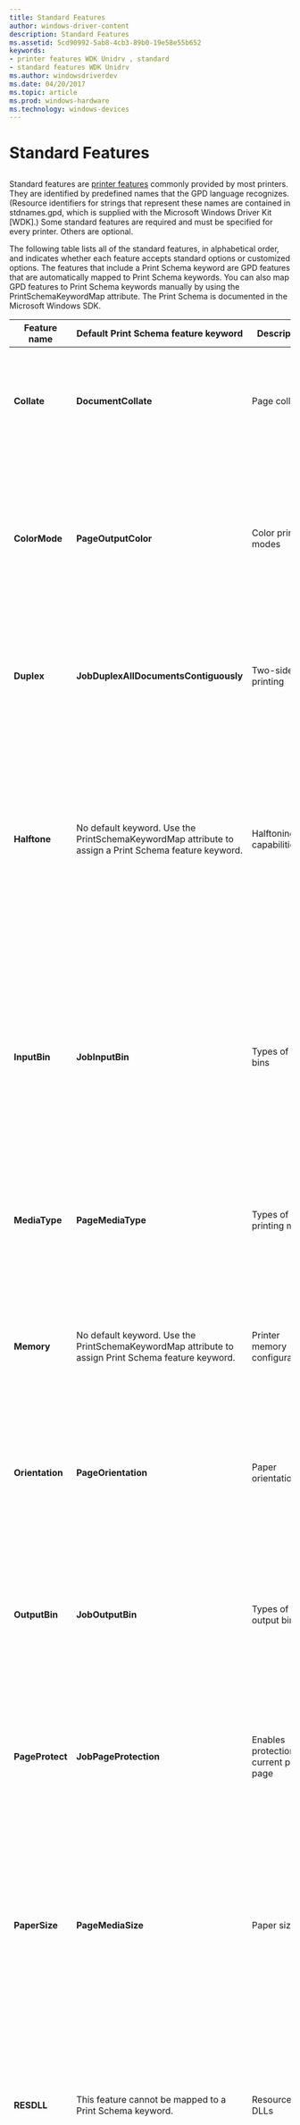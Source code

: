 ```yaml
---
title: Standard Features
author: windows-driver-content
description: Standard Features
ms.assetid: 5cd90992-5ab8-4cb3-89b0-19e58e55b652
keywords:
- printer features WDK Unidrv , standard
- standard features WDK Unidrv
ms.author: windowsdriverdev
ms.date: 04/20/2017
ms.topic: article
ms.prod: windows-hardware
ms.technology: windows-devices
---
```


# Standard Features


## <a href="" id="ddk-standard-features-gg"></a>


Standard features are [printer features](printer-features.md) commonly provided by most printers. They are identified by predefined names that the GPD language recognizes. (Resource identifiers for strings that represent these names are contained in stdnames.gpd, which is supplied with the Microsoft Windows Driver Kit \[WDK\].) Some standard features are required and must be specified for every printer. Others are optional.

The following table lists all of the standard features, in alphabetical order, and indicates whether each feature accepts standard options or customized options. The features that include a Print Schema keyword are GPD features that are automatically mapped to Print Schema keywords. You can also map GPD features to Print Schema keywords manually by using the PrintSchemaKeywordMap attribute. The Print Schema is documented in the Microsoft Windows SDK.

<table>
<colgroup>
<col width="20%" />
<col width="20%" />
<col width="20%" />
<col width="20%" />
<col width="20%" />
</colgroup>
<thead>
<tr class="header">
<th>Feature name</th>
<th>Default Print Schema feature keyword</th>
<th>Description</th>
<th>Standard options</th>
<th>Comments</th>
</tr>
</thead>
<tbody>
<tr class="odd">
<td><p><strong>Collate</strong></p></td>
<td><p><strong>DocumentCollate</strong></p></td>
<td><p>Page collation</p></td>
<td><p>See [Standard Options](standard-options.md).</p>
<p>Customized options are not allowed.</p></td>
<td><p>Optional. If not specified, Unidrv does not support page collation.</p></td>
</tr>
<tr class="even">
<td><p><strong>ColorMode</strong></p></td>
<td><p><strong>PageOutputColor</strong></p></td>
<td><p>Color printing modes</p></td>
<td><p>None. All options are customized. Also see [Option Attributes for the ColorMode Feature](option-attributes-for-the-colormode-feature.md).</p></td>
<td><p>Optional. If not specified, Unidrv renders images in single-plane, 1-bit-per-pixel format.</p></td>
</tr>
<tr class="odd">
<td><p><strong>Duplex</strong></p></td>
<td><p><strong>JobDuplexAllDocumentsContiguously</strong></p></td>
<td><p>Two-sided printing</p></td>
<td><p>See [Standard Options](standard-options.md).</p>
<p>Customized options are not allowed.</p></td>
<td><p>Optional. If not specified, Unidrv performs only single-sided printing.</p></td>
</tr>
<tr class="even">
<td><p><strong>Halftone</strong></p></td>
<td><p>No default keyword. Use the PrintSchemaKeywordMap attribute to assign a Print Schema feature keyword.</p></td>
<td><p>Halftoning capabilities</p></td>
<td><p>See [Standard Options](standard-options.md).</p>
<p>Customized options are allowed.</p>
<p>Also see [Option Attributes for the Halftone Feature](option-attributes-for-the-halftone-feature.md).</p></td>
<td><p>Optional. If not specified, Unidrv selects a GDI-supported halftoning method.</p>
<p>Also see [Halftoning with Unidrv](halftoning-with-unidrv.md).</p></td>
</tr>
<tr class="odd">
<td><p><strong>InputBin</strong></p></td>
<td><p><strong>JobInputBin</strong></p></td>
<td><p>Types of input bins</p></td>
<td><p>See [Standard Options](standard-options.md).</p>
<p>Customized options are allowed.</p>
<p>Also see [Option Attributes for the InputBin Feature](option-attributes-for-the-inputbin-feature.md).</p></td>
<td><p>Required.</p>
<p>Customized input bin names must be 24 characters or less.</p></td>
</tr>
<tr class="even">
<td><p><strong>MediaType</strong></p></td>
<td><p><strong>PageMediaType</strong></p></td>
<td><p>Types of printing media</p></td>
<td><p>See [Standard Options](standard-options.md).</p>
<p>Customized options are allowed.</p></td>
<td><p>Optional. If not specified, the printer's default medium is always used.</p></td>
</tr>
<tr class="odd">
<td><p><strong>Memory</strong></p></td>
<td><p>No default keyword. Use the PrintSchemaKeywordMap attribute to assign Print Schema feature keyword.</p></td>
<td><p>Printer memory configurations</p></td>
<td><p>All options are customized. Also see [Option Attributes for the Memory Feature](option-attributes-for-the-memory-feature.md).</p></td>
<td><p>Optional. If specified, Unidrv attempts to keep track of memory usage.</p>
<p>Default *FeatureType value is PRINTER_PROPERTY.</p></td>
</tr>
<tr class="even">
<td><p><strong>Orientation</strong></p></td>
<td><p><strong>PageOrientation</strong></p></td>
<td><p>Paper orientations</p></td>
<td><p>See [Standard Options](standard-options.md).</p>
<p>Customized options are not allowed.</p></td>
<td><p>Optional. If not specified, the default orientation is PORTRAIT.</p>
<p>For Windows 7, the <strong>MxdcGetPDEVAdjustment</strong> function has new parameters for landscape rotation. For more information, see [<strong>MxdcXDCGetPDEVAdjustment</strong>](https://msdn.microsoft.com/library/windows/hardware/ff557558).</p></td>
</tr>
<tr class="odd">
<td><p><strong>OutputBin</strong></p></td>
<td><p><strong>JobOutputBin</strong></p></td>
<td><p>Types of output bins</p></td>
<td><p>None. All options are customized.</p>
<p>Also see [Option Attributes for the OutputBin Feature](option-attributes-for-the-outputbin-feature.md).</p></td>
<td><p>Optional. If not specified, Unidrv does not attempt to select an output bin.</p></td>
</tr>
<tr class="even">
<td><p><strong>PageProtect</strong></p></td>
<td><p><strong>JobPageProtection</strong></p></td>
<td><p>Enables protection of current print page</p></td>
<td><p>See [Standard Options](standard-options.md).</p>
<p>Customized options are not allowed.</p></td>
<td><p>Optional. If not specified, the default value is OFF. Unidrv only enables page protection if enough printer memory is available. Default *FeatureType value is PRINTER_PROPERTY. Also see *PageProtectMem.</p></td>
</tr>
<tr class="odd">
<td><p><strong>PaperSize</strong></p></td>
<td><p><strong>PageMediaSize</strong></p></td>
<td><p>Paper sizes</p></td>
<td><p>See [Standard Options](standard-options.md).</p>
<p>Customized options are allowed.</p>
<p>Also see [Option Attributes for the PaperSize Feature](option-attributes-for-the-papersize-feature.md).</p></td>
<td><p>Required. At least one option must be specified. The CUSTOMSIZE option allows printer users to specify a paper size.</p></td>
</tr>
<tr class="even">
<td><p><strong>RESDLL</strong></p></td>
<td><p>This feature cannot be mapped to a Print Schema keyword.</p></td>
<td><p>Resource DLLs</p></td>
<td><p>All options are customized.</p>
<p>See [Using Resource DLLs in a Minidriver](using-resource-dlls-in-a-minidriver.md).</p></td>
<td><p>Optional. Also see *ResourceDLL.</p></td>
</tr>
<tr class="odd">
<td><p><strong>Resolution</strong></p></td>
<td><p><strong>PageResolution</strong></p></td>
<td><p>Printing resolutions</p></td>
<td><p>All options are customized. Also see [Option Attributes for the Resolution Feature](option-attributes-for-the-resolution-feature.md).</p></td>
<td><p>Required. At least one option must be specified.</p></td>
</tr>
<tr class="even">
<td><p><strong>Stapling</strong></p></td>
<td><p><strong>JobStapleAllDocuments</strong></p></td>
<td><p>Stapling capabilities</p></td>
<td><p>All options are customized.</p></td>
<td><p>Optional. If specified, Directory Services indicates the printer supports stapling.</p></td>
</tr>
</tbody>
</table>

 

For examples, see the [sample GPD files](sample-gpd-files.md).

## Related topics
[Sample GPD files](sample-gpd-files.md)  
[V4 Printer Driver Localization](v4-driver-localization.md)  

--------------------
[Send comments about this topic to Microsoft](mailto:wsddocfb@microsoft.com?subject=Documentation%20feedback%20%5Bprint\print%5D:%20Standard%20Features%20%20RELEASE:%20%289/1/2016%29&body=%0A%0APRIVACY%20STATEMENT%0A%0AWe%20use%20your%20feedback%20to%20improve%20the%20documentation.%20We%20don't%20use%20your%20email%20address%20for%20any%20other%20purpose,%20and%20we'll%20remove%20your%20email%20address%20from%20our%20system%20after%20the%20issue%20that%20you're%20reporting%20is%20fixed.%20While%20we're%20working%20to%20fix%20this%20issue,%20we%20might%20send%20you%20an%20email%20message%20to%20ask%20for%20more%20info.%20Later,%20we%20might%20also%20send%20you%20an%20email%20message%20to%20let%20you%20know%20that%20we've%20addressed%20your%20feedback.%0A%0AFor%20more%20info%20about%20Microsoft's%20privacy%20policy,%20see%20http://privacy.microsoft.com/default.aspx. "Send comments about this topic to Microsoft")


